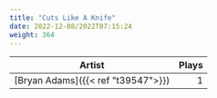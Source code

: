 ```yaml
---
title: "Cuts Like A Knife"
date: 2022-12-08/2022T07:15:24
weight: 364
---
```




 Artist | Plays 
----- | -----:
[Bryan Adams]({{< ref "t39547">}}) | 1

